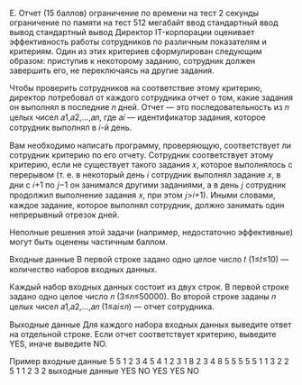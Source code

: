 E. Отчет (15 баллов)
ограничение по времени на тест  2 секунды
ограничение по памяти на тест   512 мегабайт
ввод    стандартный ввод
вывод   стандартный вывод
Директор IT-корпорации оценивает эффективность работы сотрудников по различным показателям и критериям. Один из этих критериев сформулирован следующим образом: приступив к некоторому заданию, сотрудник должен завершить его, не переключаясь на другие задания.

Чтобы проверить сотрудников на соответствие этому критерию, директор потребовал от каждого сотрудника отчет о том, какие задания он выполнял в последние 𝑛 дней. Отчет — это последовательность из 𝑛 целых чисел 𝑎1,𝑎2,…,𝑎𝑛, где 𝑎𝑖 — идентификатор задания, которое сотрудник выполнял в 𝑖-й день.

Вам необходимо написать программу, проверяющую, соответствует ли сотрудник критерию по его отчету. Сотрудник соответствует этому критерию, если не существует такого задания 𝑥, которое выполнялось с перерывом (т. е. в некоторый день 𝑖 сотрудник выполнял задание 𝑥, в дни с 𝑖+1 по 𝑗−1 он занимался другими заданиями, а в день 𝑗 сотрудник продолжил выполнение задания 𝑥, при этом 𝑗>𝑖+1). Иными словами, каждое задание, которое выполнял сотрудник, должно занимать один непрерывный отрезок дней.

Неполные решения этой задачи (например, недостаточно эффективные) могут быть оценены частичным баллом.

Входные данные
В первой строке задано одно целое число 𝑡 (1≤𝑡≤10) — количество наборов входных данных.

Каждый набор входных данных состоит из двух строк. В первой строке задано одно целое число 𝑛 (3≤𝑛≤50000). Во второй строке заданы 𝑛 целых чисел 𝑎1,𝑎2,…,𝑎𝑛 (1≤𝑎𝑖≤𝑛) — отчет сотрудника.

Выходные данные
Для каждого набора входных данных выведите ответ на отдельной строке. Если отчет соответствует критерию, выведите YES, иначе выведите NO.

Пример
входные данные
5
5
1 2 3 4 5
4
1 2 3 1
8
2 3 4 8 5 5 5 5
5
1 1 3 2 2
5
1 1 2 3 2
выходные данные
YES
NO
YES
YES
NO

